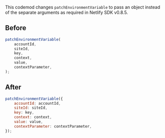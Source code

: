 This codemod changes `patchEnvironmentVariable` to pass an object instead of the separate arguments as required in Netlify SDK v0.8.5.

## Before

```jsx
patchEnvironmentVariable(
	accountId,
	siteId,
	key,
	context,
	value,
	contextParameter,
);
```

## After

```jsx
patchEnvironmentVariable({
	accountId: accountId,
	siteId: siteId,
	key: key,
	context: context,
	value: value,
	contextParameter: contextParameter,
});
```
